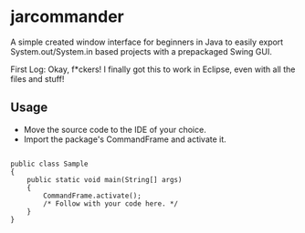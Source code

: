 # jarcommander

A simple created window interface for beginners in Java to easily export System.out/System.in based projects with a prepackaged Swing GUI.

First Log: Okay, f*ckers! I finally got this to work in Eclipse, even with all the files and stuff!

<h2>Usage</h2>

 - Move the source code to the IDE of your choice.
 - Import the package's CommandFrame and activate it.

```import io.github.cappycot.jarcmdr.CommandFrame;

public class Sample
{
    public static void main(String[] args)
    {
        CommandFrame.activate();
        /* Follow with your code here. */
    }
}
```

